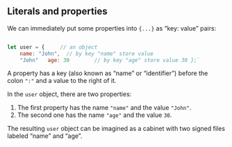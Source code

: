 ## Literals and properties

We can immediately put some properties into `{...}` as “key: value” pairs:

```javascript

let user = {     // an object   
	name: "John",  // by key "name" store value 
	"John"   age: 30        // by key "age" store value 30 };`
```

A property has a key (also known as “name” or “identifier”) before the colon `":"` and a value to the right of it.

In the `user` object, there are two properties:

1.  The first property has the name `"name"` and the value `"John"`.
2.  The second one has the name `"age"` and the value `30`.

The resulting `user` object can be imagined as a cabinet with two signed files labeled “name” and “age”.